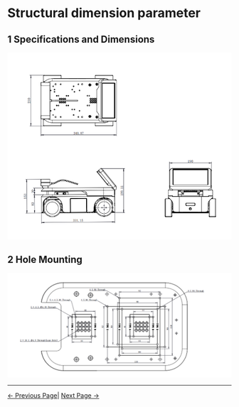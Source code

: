# Structural dimension parameter

## 1 Specifications and Dimensions

<img src="../resources/2-ProductFeature/2.3/structure_param.png " width="800" height="auto" />

## 2 Hole Mounting

<img src="../resources/2-ProductFeature/2.3/hole.png " width="800" height="auto" />

---

 [← Previous Page](README.md#chapter-summary)| [Next Page →](../2-ProductFeature/2.4-ElectricalCharacteristicParameter.md)